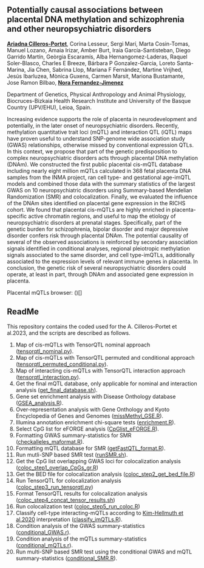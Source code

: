 ## Potentially causal associations between placental DNA methylation and schizophrenia and other neuropsychiatric disorders

[**Ariadna Cilleros-Portet**](ariadna.cilleros@ehu.eus), Corina Lesseur, Sergi Marí, Marta Cosin-Tomas, Manuel Lozano, Amaia Irizar, Amber Burt, Iraia García-Santisteban, Diego Garrido Martín, Geòrgia Escaramís, Alba Hernangomez-Laderas, Raquel Soler-Blasco, Charles E Breeze, Bárbara P Gonzalez-Garcia, Loreto Santa-Marina, Jia Chen, Sabrina Llop, Mariana F Fernández, Martine Vrijhed, Jesús Ibarluzea, Mònica Guxens, Carmen Marsit, Mariona Bustamante, Jose Ramon Bilbao, [**Nora Fernandez-Jimenez**](nora.fernandez@ehu.eus)

Department of Genetics, Physical Anthropology and Animal Physiology, Biocruces-Bizkaia Health Research Institute and University of the Basque Country (UPV/EHU), Leioa, Spain.

Increasing evidence supports the role of placenta in neurodevelopment and potentially, in the later onset of neuropsychiatric disorders. Recently, methylation quantitative trait loci (mQTL) and interaction QTL (iQTL) maps have proven useful to understand SNP-genome wide association study (GWAS) relationships, otherwise missed by conventional expression QTLs. In this context, we propose that part of the genetic predisposition to complex neuropsychiatric disorders acts through placental DNA methylation (DNAm). We constructed the first public placental cis-mQTL database including nearly eight million mQTLs calculated in 368 fetal placenta DNA samples from the INMA project, ran cell type- and gestational age-imQTL models and combined those data with the summary statistics of the largest GWAS on 10 neuropsychiatric disorders using Summary-based Mendelian Randomization (SMR) and colocalization. Finally, we evaluated the influence of the DNAm sites identified on placental gene expression in the RICHS cohort. We found that placental cis-mQTLs are highly enriched in placenta-specific active chromatin regions, and useful to map the etiology of neuropsychiatric disorders at prenatal stages. Specifically, part of the genetic burden for schizophrenia, bipolar disorder and major depressive disorder confers risk through placental DNAm. The potential causality of several of the observed associations is reinforced by secondary association signals identified in conditional analyses, regional pleiotropic methylation signals associated to the same disorder, and cell type-imQTLs, additionally associated to the expression levels of relevant immune genes in placenta. In conclusion, the genetic risk of several neuropsychiatric disorders could operate, at least in part, through DNAm and associated gene expression in placenta.

Placental mQTLs browser: ()[]

## ReadMe 
This repository contains the coded used for the A. Cilleros-Portet et al.2023, and the scripts are described as follows. 
1. Map of cis-mQTLs with TensorQTL nominal approach ([tensorqtl_nominal.py](https://github.com/ariadnacilleros/Cilleros-PortetA.etal/blob/main/tensorqtl_nominal.py)). 
2. Map of cis-mQTLs with TensorQTL permuted and conditional approach ([tensorqtl_permuted_conditional.py](https://github.com/ariadnacilleros/Cilleros-PortetA.etal/blob/main/tensorqtl_permuted_conditional.py)).
3. Map of interacting cis-mQTLs with TensorQTL interaction approach ([tensorqtl_interaction.py](https://github.com/ariadnacilleros/Cilleros-PortetA.etal/blob/main/tensorqtl_interaction.py)).
4. Get the final mQTL database, only applicable for nominal and interaction analysis ([get_final_database.sh](https://github.com/ariadnacilleros/Cilleros-PortetA.etal/blob/main/get_final_database.sh)).
5. Gene set enrichment analysis with Disease Onthology database ([GSEA_analysis.R](https://github.com/ariadnacilleros/Cilleros-PortetA.etal/blob/main/GSEA_analysis.R)).
6. Over-representation analysis with Gene Onthology and Kyoto Encyclopedia of Genes and Genomes ([missMethyl_GSE.R](https://github.com/ariadnacilleros/Cilleros-PortetA.etal/blob/main/missMethyl_GSE.R)).
7. Illumina annotation enrichment chi-square tests ([enrichment.R](https://github.com/ariadnacilleros/Cilleros-PortetA.etal/blob/main/enrichment.R)).
8. Select CpG list for eFORGE analysis ([CpGlist_eFORGE.R](https://github.com/ariadnacilleros/Cilleros-PortetA.etal/blob/main/CpGlist_eFORGE.R)).
9. Formatting GWAS summary-statistics for SMR ([checkalleles_maformat.R](https://github.com/ariadnacilleros/Cilleros-PortetA.etal/blob/main/checkalleles_maformat.R)).
10. Formatting mQTL database for SMR ([getFastQTL_format.R](https://github.com/ariadnacilleros/Cilleros-PortetA.etal/blob/main/getFastQTL_format.R)).
11. Run mutli-SNP based SMR test ([runSMR.sh](https://github.com/ariadnacilleros/Cilleros-PortetA.etal/blob/main/runSMR.sh)).
12. Get the CpG list overlapping GWAS loci for colocalization analysis ([coloc_step1_overlap_CpGs_gr.R](https://github.com/ariadnacilleros/Cilleros-PortetA.etal/blob/main/coloc_step1_overlap_CpGs_gr.R))
13. Get the BED file for colocalization analysis ([coloc_step2_get_bed_file.R](https://github.com/ariadnacilleros/Cilleros-PortetA.etal/blob/main/coloc_step2_get_bed_file.R))
14. Run TensorQTL for colocalization analysis ([coloc_step3_run_tensorqtl.py](https://github.com/ariadnacilleros/Cilleros-PortetA.etal/blob/main/coloc_step3_run_tensorqtl.py))
15. Format TensorQTL results for colocalization analysis ([coloc_step4_concat_tensor_results.sh](https://github.com/ariadnacilleros/Cilleros-PortetA.etal/blob/main/coloc_step4_concat_tensor_results.sh))
16. Run colocalization test ([coloc_step5_run_coloc.R](https://github.com/ariadnacilleros/Cilleros-PortetA.etal/blob/main/coloc_step5_run_coloc.R))
17. Classify cell-type interacting-mQTLs according to [Kim-Hellmuth et al.2020](https://www.science.org/doi/10.1126/science.aaz8528) interpretation ([classify_imQTLs.R](https://github.com/ariadnacilleros/Cilleros-PortetA.etal/blob/main/classify_imQTLs.R)).
18. Condition analysis of the GWAS summary-statistics ([conditional_GWAS.r](https://github.com/ariadnacilleros/Cilleros-PortetA.etal/blob/main/conditional_GWAS.r)).
19. Condition analysis of the mQTLs summary-statistics ([conditional_mQTLs.r](https://github.com/ariadnacilleros/Cilleros-PortetA.etal/blob/main/conditional_mQTLs.r)). 
20. Run multi-SNP based SMR test using the conditional GWAS and mQTL summary-statistics ([conditional_SMR.R](https://github.com/ariadnacilleros/Cilleros-PortetA.etal/blob/main/conditional_SMR.R)).

